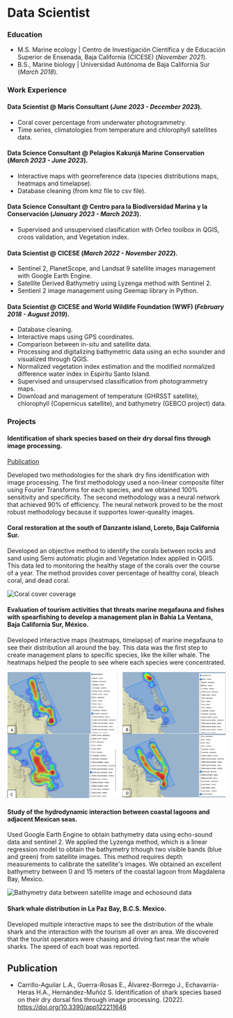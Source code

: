 # Data Scientist

### Education
- M.S. Marine ecology | Centro de Investigación Científica y de Educación Superior de Ensenada, Baja California (CICESE) (_November 2021_).
- B.S., Marine biology | Universidad Autónoma de Baja California Sur (_March 2018_).

### Work Experience
#### Data Scientist @ Maris Consultant (_June 2023 - December 2023_).
- Coral cover percentage from underwater photogrammetry.
- Time series, climatologies from temperature and chlorophyll satellites data.

#### Data Science Consultant @ Pelagios Kakunjá Marine Conservation (_March 2023 - June 2023_).
- Interactive maps with georreference data (species distributions maps, heatmaps and timelapse).
- Database cleaning (from kmz file to csv file).

#### Data Science Consultant @ Centro para la Biodiversidad Marina y la Conservación (_January 2023 - March 2023_).
- Supervised and unsupervised clasification with Orfeo toolbox in QGIS, croos validation, and Vegetation index.

#### Data Scientist @ CICESE (_March 2022 - November 2022_).
- Sentinel 2, PlanetScope, and Landsat 9 satellite images management with Google Earth Engine.
- Satellite Derived Bathymetry using Lyzenga method with Sentinel 2.
- Sentienl 2 image management using Geemap library in Python.

#### Data Scientist @ CICESE and World Wildlife Foundation (WWF) (_February 2018 - August 2019_).
- Database cleaning.
- Interactive maps using GPS coordinates.
- Comparison between in-_situ_ and satellite data.
- Processing and digitalizing bathymetric data using an echo sounder and visualized through QGIS.
- Normalized vegetation index estimation and the modified normalized difference water index in Espiritu Santo Island.
- Supervised and unsupervised classification from photogrammetry maps.
- Download and management of temperature (GHRSST satellite), chlorophyll (Copernicus satellite), and bathymetry (GEBCO project) data.

  
### Projects

#### Identification of shark species based on their dry dorsal fins through image processing.
[Publication](https://www.mdpi.com/2076-3417/12/22/11646)

Developed two methodologies for the shark dry fins identification with image processing. The first methodology used a non-linear composite filter using Fourier Transforms for each species, and we obtained 100% sensitivity and specificity. The second methodology was a neural network that achieved 90% of efficiency. The neural network proved to be the most robust methodology because it supportes lower-queality images.

#### Coral restoration at the south of Danzante island, Loreto, Baja California Sur.
Developed an objective method to identify the corals between rocks and sand using Semi automatic plugin and Vegetation Index applied in QGIS. This data led to monitoring the healthy stage of the corals over the course of a year. The method provides cover percentage of healthy coral, bleach coral, and dead coral. 

![Coral cover coverage](https://github.com/Alfredokairos/portfolio/blob/main/imagenes/mapa_clasificaci%C3%B3n.png)

#### Evaluation of tourism activities that threats marine megafauna and fishes with spearfishing to develop a management plan in Bahía La Ventana, Baja California Sur, México.
Developed interactive maps (heatmaps, timelapse) of marine megafauna to see their distribution all around the bay. This data was the first step to create management plans to specific species, like the killer whale. The heatmaps helped the people to see where each species were concentrated.

![marine megafauna heatmap](https://github.com/Alfredokairos/portfolio/blob/main/imagenes/mapa_calor.png)

#### Study of the hydrodynamic interaction between coastal lagoons and adjacent Mexican seas.
Used Google Earth Engine to obtain bathymetry data using echo-sound data and sentinel 2. We applied the Lyzenga method, which is a linear regression model to obtain the bathymetry trhough two visible bands (blue and green) from satellite images. This method requires depth measurements to calibrate the satellite's images. We obtained an excellent bathymetry between 0 and 15 meters of the coastal lagoon from Magdalena Bay, Mexico.

![Bathymetry data between satellite image and echosound data](https://github.com/Alfredokairos/portfolio/blob/main/imagenes/Comparaci%C3%B3n%20entre%202015_2022.png)

#### Shark whale distribution in La Paz Bay, B.C.S. Mexico.
Developed multiple interactive maps to see the distribution of the whale shark and the interaction with the tourism all over an area. We discovered that the tourist operators were chasing and driving fast near the whale sharks. The speed of each boat was reported.


## Publication
- Carrillo-Aguilar L.A., Guerra-Rosas E., Álvarez-Borrego J., Echavarría-Heras H.A., Hernández-Muñóz S. Identification of shark species based on their dry dorsal fins through image processing. (2022). https://doi.org/10.3390/app122211646 

